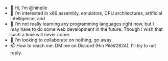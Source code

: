 - 👋 Hi, I’m @hinpile
- 👀 I’m interested in x86 assembly, emulators, CPU architectures, artificial intelligence, and 
- 🌱 I’m not really learning any programming languages right now, but I may have to do some web development in the future. Though I wish that such a time will never come. 
- 💞️ I’m looking to collaborate on nothing, go away.
- 📫 How to reach me: DM me on Discord (Hin Pilē#2824), I'll try to not reply.

<!---
hinpile/hinpile is a ✨ special ✨ repository because its `README.md` (this file) appears on your GitHub profile.
You can click the Preview link to take a look at your changes.
--->
